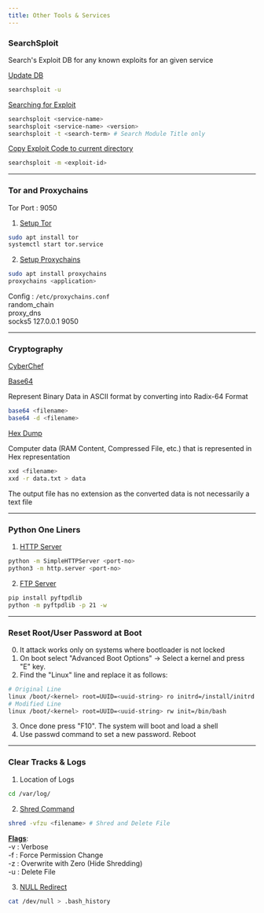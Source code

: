 ```yaml
---
title: Other Tools & Services
---
```


### SearchSploit

Search's Exploit DB for any known exploits for an given service

<u>Update DB</u>

````bash
searchsploit -u
````

<u>Searching for Exploit</u>

````bash
searchsploit <service-name>
searchsploit <service-name> <version>
searchsploit -t <search-term> # Search Module Title only
````

<u>Copy Exploit Code to current directory</u>

````bash
searchsploit -m <exploit-id>
````

---

### Tor and Proxychains

Tor Port : 9050

1. <u>Setup Tor</u>

````bash
sudo apt install tor
systemctl start tor.service
````

2. <u>Setup Proxychains</u>

````bash
sudo apt install proxychains
proxychains <application>
````

Config :  `/etc/proxychains.conf`  
random_chain  
proxy_dns  
socks5 127.0.0.1 9050

---

### Cryptography

[CyberChef](https://gchq.github.io/CyberChef/)

<u>Base64</u>

Represent Binary Data in ASCII format by converting into Radix-64 Format

````bash
base64 <filename>
base64 -d <filename>
````

<u>Hex Dump</u>

Computer data (RAM Content, Compressed File, etc.) that is represented in Hex representation

````bash
xxd <filename>
xxd -r data.txt > data
````

The output file has no extension as the converted data is not necessarily a text file

---

### Python One Liners

1. <u> HTTP Server</u>

````bash
python -m SimpleHTTPServer <port-no>
python3 -m http.server <port-no>
````

2. <u>FTP Server</u>

````bash
pip install pyftpdlib
python -m pyftpdlib -p 21 -w
````

---

### Reset Root/User Password at Boot

0. It attack works only on systems where bootloader is not locked
1. On boot select "Advanced Boot Options" -> Select a kernel and press "E" key.
2. Find the "Linux" line and replace it as follows:

````bash
# Original Line
linux /boot/<kernel> root=UUID=<uuid-string> ro initrd=/install/initrd.qz quiet splash
# Modified Line
linux /boot/<kernel> root=UUID=<uuid-string> rw init=/bin/bash
````

3. Once done press "F10". The system will boot and load a shell
4. Use passwd command to set a new password. Reboot

---

### Clear Tracks & Logs

1. Location of Logs

````bash
cd /var/log/
````

2. <u>Shred Command</u>

````bash
shred -vfzu <filename> # Shred and Delete File
````

**<u>Flags</u>**:  
-v : Verbose  
-f : Force Permission Change  
-z : Overwrite with Zero (Hide Shredding)  
-u : Delete File

3. <u>NULL Redirect</u>

````bash
cat /dev/null > .bash_history
````